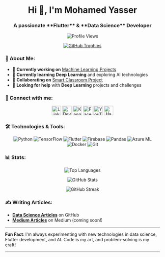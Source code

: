 <h1 align="center">Hi 👋, I'm Mohamed Yasser</h1>
<h3 align="center">A passionate **Flutter** & **Data Science** Developer</h3>

<p align="center">
  <img src="https://komarev.com/ghpvc/?username=moyasser2004&label=Profile%20views&color=0e75b6&style=flat" alt="Profile Views"/>
</p>

<p align="center">
  <a href="https://github.com/ryo-ma/github-profile-trophy">
    <img src="https://github-profile-trophy.vercel.app/?username=moyasser2004" alt="GitHub Trophies"/>
  </a>
</p>

### 🚀 **About Me**:
- 🔭 **Currently working on** [Machine Learning Projects](https://github.com/moyasser2004/Machine_Learning)
- 🌱 **Currently learning** **Deep Learning** and exploring AI technologies
- 👯 **Collaborating on** [Smart Classroom Project](https://github.com/moyasser2004/Smart_classroom)
- 🤝 **Looking for help** with **Deep Learning** projects and challenges

### 🔗 **Connect with me**:
<p align="center">
  <a href="https://www.linkedin.com/in/mohamed-yasser-bb9b3b272/?utm_source=share&utm_campaign=share_via&utm_content=profile&utm_medium=android_app" target="blank"><img src="https://img.icons8.com/ios-filled/50/000000/linkedin.png" height="30" width="30" alt="LinkedIn"/></a>
  <a href="https://dev.to/dev.to.memoyasser" target="blank"><img src="https://img.icons8.com/ios-filled/50/000000/dev-to.png" height="30" width="30" alt="Dev.to"/></a>
  <a href="https://kaggle.com/mohamedyasserkotp" target="blank"><img src="https://img.icons8.com/ios-filled/50/000000/kaggle.png" height="30" width="30" alt="Kaggle"/></a>
  <a href="https://www.facebook.com/profile.php?id=100008757818870" target="blank"><img src="https://img.icons8.com/ios-filled/50/000000/facebook-new.png" height="30" width="30" alt="Facebook"/></a>
  <a href="https://www.youtube.com/c/mohamedyasser" target="blank"><img src="https://img.icons8.com/ios-filled/50/000000/youtube.png" height="30" width="30" alt="YouTube"/></a>
  <a href="https://www.hackerrank.com/mohamedyasser_a1" target="blank"><img src="https://img.icons8.com/ios-filled/50/000000/hackerrank.png" height="30" width="30" alt="HackerRank"/></a>
</p>

### 🛠️ **Technologies & Tools**:
<p align="center">
  <img src="https://img.icons8.com/color/48/000000/python.png" alt="Python"/>
  <img src="https://img.icons8.com/color/48/000000/tensorflow.png" alt="TensorFlow"/>
  <img src="https://img.icons8.com/ios-filled/50/000000/flutter.png" alt="Flutter"/>
  <img src="https://img.icons8.com/ios-filled/50/000000/firebase.png" alt="Firebase"/>
  <img src="https://img.icons8.com/color/48/000000/pandas.png" alt="Pandas"/>
  <img src="https://img.icons8.com/color/48/000000/azure-ml.png" alt="Azure ML"/>
  <img src="https://img.icons8.com/color/48/000000/docker.png" alt="Docker"/>
  <img src="https://img.icons8.com/color/48/000000/git.png" alt="Git"/>
</p>

### 📊 **Stats**:
<p align="center">
  <img src="https://github-readme-stats.vercel.app/api/top-langs?username=moyasser2004&show_icons=true&locale=en&layout=compact&theme=radical" alt="Top Languages"/>
</p>

<p align="center">
  <img src="https://github-readme-stats.vercel.app/api?username=moyasser2004&show_icons=true&locale=en&theme=radical" alt="GitHub Stats"/>
</p>

<p align="center">
  <img src="https://github-readme-streak-stats.herokuapp.com/?user=moyasser2004&theme=radical" alt="GitHub Streak"/>
</p>

### ✍️ **Writing Articles**:
- **[Data Science Articles](https://github.com/moyasser2004)** on GitHub
- **[Medium Articles](https://medium.com/@mohamedyasser)** on Medium (coming soon!)

---

**Fun Fact**: I'm always experimenting with new technologies in data science, Flutter development, and AI. Code is my art, and problem-solving is my craft!

---
